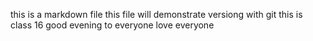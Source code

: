 this is a markdown file 
this file will demonstrate versiong with git
this is class 16
good evening to everyone 
love everyone 
